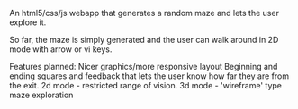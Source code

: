 An html5/css/js webapp that generates a random maze and lets the user explore it.

So far, the maze is simply generated and the user can walk around in 2D mode with arrow or vi keys.

Features planned:
Nicer graphics/more responsive layout
Beginning and ending squares and feedback that lets the user know how far they are from the 
exit.
2d mode - restricted range of vision.
3d mode - 'wireframe' type maze exploration
